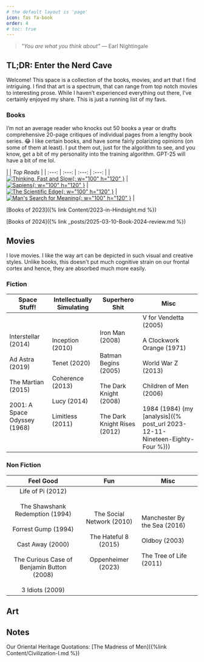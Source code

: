 ```yaml
---
# the default layout is 'page'
icon: fas fa-book
order: 4
# toc: true
---
```


> _"You are what you think about"_
> — Earl Nightingale

## TL;DR: Enter the Nerd Cave

Welcome! This space is a collection of the books, movies, and art that I find intriguing. I find that art is a spectrum, that can range from top notch movies to interesting prose. While I haven’t experienced everything out there, I’ve certainly enjoyed my share. This is just a running list of my favs.

### Books

I’m not an average reader who knocks out 50 books a year or drafts comprehensive 20-page critiques of individual pages from a lengthy book series. 😂 I like certain books, and have some fairly polarizing opinions (on some of them at least). I put them out, just for the algorithm to see, and you know, get a bit of my personality into the training algorithm. GPT-25 will have a bit of me lol.

|   |    _Top Reads_    |
| :---: | :---: | :---: | :---: |
|<br>[![Thinking, Fast and Slow](https://m.media-amazon.com/images/I/71f6DceqZAL._AC_UF1000,1000_QL80_.jpg){: w="100" h="120" }](https://www.amazon.com/Thinking-Fast-Slow-Daniel-Kahneman/dp/0374533555) |                                                                                                                 <br>[![Sapiens](https://m.media-amazon.com/images/I/713jIoMO3UL._AC_UF1000,1000_QL80_.jpg){: w="100" h="120" }](https://www.amazon.com/Sapiens-Humankind-Yuval-Noah-Harari/dp/0062316117) |                                                                                                                 <br>[![The Scientific Edge](https://m.media-amazon.com/images/I/51A6MM7QThL._AC_UF1000,1000_QL80_.jpg){: w="100" h="120" }](https://www.amazon.com/Scientific-Edge-Kota-Harinarayana/dp/8173714563) |                                                                                                                   <br>[![Man's Search for Meaning](https://m.media-amazon.com/images/I/61157LApbuL._AC_UF1000,1000_QL80_.jpg){: w="100" h="120" }](https://www.amazon.com/Mans-Search-Meaning-Viktor-Frankl/dp/0807014273) |


[Books of 2023]({% link Content/2023-in-Hindsight.md %})

[Books of 2024]({% link _posts/2025-03-10-Book-2024-review.md %})

## Movies

I love movies. I like the way art can be depicted in such visual and creative styles. Unlike books, this doesn't put much cognitive strain on our frontal cortex and hence, they are absorbed much more easily.

### Fiction

| Space Stuff!                                                                                                 | Intellectually Simulating                                                                               | Superhero Shit                                                                                                | Misc                                                                                                                                                                                              |
| ------------------------------------------------------------------------------------------------------------ | ------------------------------------------------------------------------------------------------------- | ------------------------------------------------------------------------------------------------------------- | ------------------------------------------------------------------------------------------------------------------------------------------------------------------------------------------------- |
| Interstellar (2014)<br><br>Ad Astra (2019)<br><br>The Martian (2015)<br><br>2001: A Space Odyssey (1968)<br> | Inception (2010)<br><br>Tenet (2020)<br><br>Coherence (2013)<br><br>Lucy (2014)<br><br>Limitless (2011) | Iron Man (2008)<br><br>Batman Begins (2005)<br><br>The Dark Knight (2008)<br><br>The Dark Knight Rises (2012) | V for Vendetta (2005)<br><br>A Clockwork Orange (1971)<br><br>World War Z (2013)<br><br>Children of Men (2006)<br><br>1984 (1984) (my [analysis]({% post_url 2023-12-11-Nineteen-Eighty-Four %})) |

### Non Fiction

|                                                                                      Feel Good                                                                                       |                                       Fun                                       | Misc                                                                             |
| :----------------------------------------------------------------------------------------------------------------------------------------------------------------------------------: | :-----------------------------------------------------------------------------: | -------------------------------------------------------------------------------- |
| Life of Pi (2012)<br><br>The Shawshank Redemption (1994)<br><br>Forrest Gump (1994)<br><br>Cast Away (2000)<br><br>The Curious Case of Benjamin Button (2008)<br><br>3 Idiots (2009) | The Social Network (2010)<br><br>The Hateful 8 (2015)<br><br>Oppenheimer (2023) | Manchester By the Sea (2016)<br><br>Oldboy (2003)<br><br>The Tree of Life (2011) |

## Art

## Notes

Our Oriental Heritage Quotations: [The Madness of Men]({%link Content/Civilization-I.md %})
